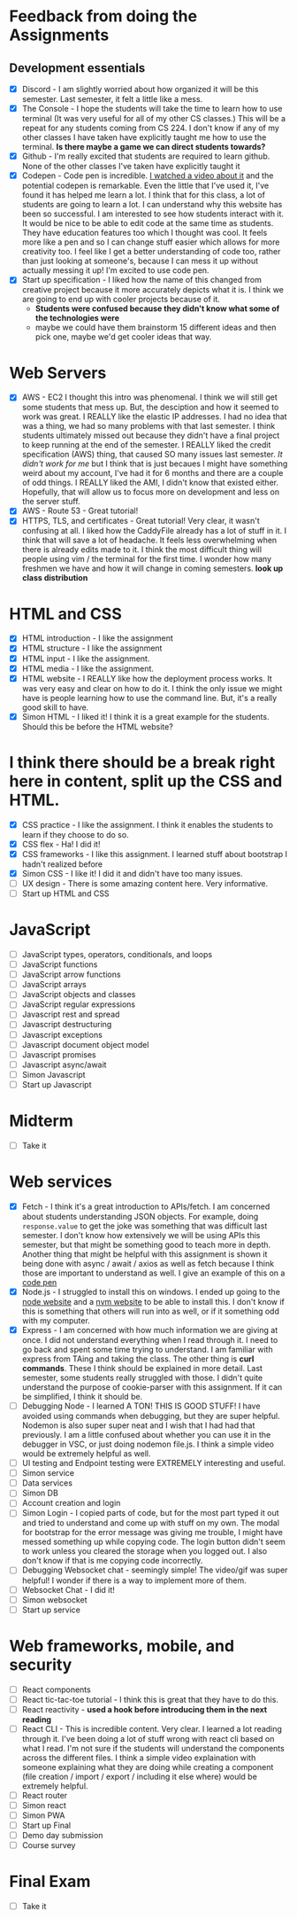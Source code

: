 # Feedback from doing the Assignments

## Development essentials

- [x] Discord - I am slightly worried about how organized it will be this semester. Last semester, it felt a little like a mess.
- [x] The Console - I hope the students will take the time to learn how to use terminal (It was very useful for all of my other CS classes.) This will be a repeat for any students coming from CS 224. I don't know if any of my other classes I have taken have explicitly taught me how to use the terminal. **Is there maybe a game we can direct students towards?**
- [x] Github - I'm really excited that students are required to learn github. None of the other classes I've taken have explicitly taught it
- [x] Codepen - Code pen is incredible. [I watched a video about it](https://codepen.io/math919191/pen/ExpmbwR) and the potential codepen is remarkable. Even the little that I've used it, I've found it has helped me learn a lot. I think that for this class, a lot of students are going to learn a lot. I can understand why this website has been so successful. I am interested to see how students interact with it. It would be nice to be able to edit code at the same time as students. They have education features too which I thought was cool. It feels more like a pen and so I can change stuff easier which allows for more creativity too. I feel like I get a better understanding of code too, rather than just looking at someone's, because I can mess it up without actually messing it up! I'm excited to use code pen.
- [x] Start up specification - I liked how the name of this changed from creative project because it more accurately depicts what it is. I think we are going to end up with cooler projects because of it.
  - **Students were confused because they didn't know what some of the technologies were**
  - maybe we could have them brainstorm 15 different ideas and then pick one, maybe we'd get cooler ideas that way.

# Web Servers

- [x] AWS - EC2 I thought this intro was phenomenal. I think we will still get some students that mess up. But, the desciption and how it seemed to work was great. I REALLY like the elastic IP addresses. I had no idea that was a thing, we had so many problems with that last semester. I think students ultimately missed out because they didn't have a final project to keep running at the end of the semester. I REALLY liked the credit specification (AWS) thing, that caused SO many issues last semester. _It didn't work for me_ but I think that is just becaues I might have something weird about my account, I've had it for 6 months and there are a couple of odd things. I REALLY liked the AMI, I didn't know that existed either. Hopefully, that will allow us to focus more on development and less on the server stuff.
- [x] AWS - Route 53 - Great tutorial!
- [x] HTTPS, TLS, and certificates - Great tutorial! Very clear, it wasn't confusing at all. I liked how the CaddyFile already has a lot of stuff in it. I think that will save a lot of headache. It feels less overwhelming when there is already edits made to it. I think the most difficult thing will people using vim / the terminal for the first time. I wonder how many freshmen we have and how it will change in coming semesters. **look up class distribution**

# HTML and CSS

- [x] HTML introduction - I like the assignment
- [x] HTML structure - I like the assignment
- [x] HTML input - I like the assignment.
- [x] HTML media - I like the assignment.
- [x] HTML website - I REALLY like how the deployment process works. It was very easy and clear on how to do it. I think the only issue we might have is people learning how to use the command line. But, it's a really good skill to have.
- [x] Simon HTML - I liked it! I think it is a great example for the students. Should this be before the HTML website?

# I think there should be a break right here in content, split up the CSS and HTML.

- [x] CSS practice - I like the assignment. I think it enables the students to learn if they choose to do so.
- [x] CSS flex - Ha! I did it!
- [x] CSS frameworks - I like this assignment. I learned stuff about bootstrap I hadn't realized before
- [x] Simon CSS - I like it! I did it and didn't have too many issues.
- [ ] UX design - There is some amazing content here. Very informative.
- [ ] Start up HTML and CSS

# JavaScript

- [ ] JavaScript types, operators, conditionals, and loops
- [ ] JavaScript functions
- [ ] JavaScript arrow functions
- [ ] JavaScript arrays
- [ ] JavaScript objects and classes
- [ ] JavaScript regular expressions
- [ ] Javascript rest and spread
- [ ] Javascript destructuring
- [ ] Javascript exceptions
- [ ] Javascript document object model
- [ ] Javascript promises
- [ ] Javascript async/await
- [ ] Simon Javascript
- [ ] Start up Javascript

# Midterm

- [ ] Take it

# Web services

- [x] Fetch - I think it's a great introduction to APIs/fetch. I am concerned about students understanding JSON objects. For example, doing ``response.value`` to get the joke was something that was difficult last semester. I don't know how extensively we will be using APIs this semester, but that might be something good to teach more in depth. Another thing that might be helpful with this assignment is shown it being done with async / await / axios as well as fetch because I think those are important to understand as well. I give an example of this on a [code pen](https://codepen.io/math919191/pen/bGjLQQM?editors=1111)
- [x] Node.js - I struggled to install this on windows. I ended up going to the [node website](https://nodejs.org/en/download/) and a [nvm website](https://www.freecodecamp.org/news/node-version-manager-nvm-install-guide/) to be able to install this. I don't know if this is something that others will run into as well, or if it something odd with my computer. 
- [x] Express - I am concerned with how much information we are giving at once. I did not understand everything when I read through it. I need to go back and spent some time trying to understand. I am familiar with express from TAing and taking the class. The other thing is **curl commands**. These I think should be explained in more detail. Last semester, some students really struggled with those. I didn't quite understand the purpose of cookie-parser with this assignment. If it can be simplified, I think it should be. 
- [ ] Debugging Node - I learned A TON! THIS IS GOOD STUFF! I have avoided using commands when debugging, but they are super helpful. Nodemon is also super super neat and I wish that I had had that previously. I am a little confused about whether you can use it in the debugger in VSC, or just doing nodemon file.js. I think a simple video would be extremely helpful as well. 
- [ ] UI testing and Endpoint testing were EXTREMELY interesting and useful. 
- [ ] Simon service
- [ ] Data services
- [ ] Simon DB
- [ ] Account creation and login
- [ ] Simon Login - I copied parts of code, but for the most part typed it out and tried to understand and come up with stuff on my own. The modal for bootstrap for the error message was giving me trouble, I might have messed something up while copying code. The login button didn't seem to work unless you cleared the storage when you logged out. I also don't know if that is me copying code incorrectly. 
- [ ] Debugging Websocket chat - seemingly simple! The video/gif was super helpful! I wonder if there is a way to implement more of them. 
- [ ] Websocket Chat - I did it! 
- [ ] Simon websocket
- [ ] Start up service

# Web frameworks, mobile, and security

- [ ] React components
- [ ] React tic-tac-toe tutorial - I think this is great that they have to do this.
- [ ] React reactivity - **used a hook before introducing them in the next reading** 
- [ ] React CLI - This is incredible content. Very clear. I learned a lot reading through it. I've been doing a lot of stuff wrong with react cli based on what I read. I'm not sure if the students will understand the components across the different files. I think a simple video explaination with someone explaining what they are doing while creating a component (file creation / import / export / including it else where) would be extremely helpful.
- [ ] React router
- [ ] Simon react
- [ ] Simon PWA
- [ ] Start up Final
- [ ] Demo day submission
- [ ] Course survey

# Final Exam

- [ ] Take it
